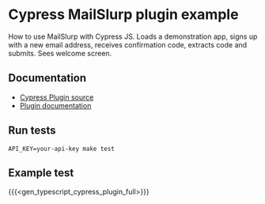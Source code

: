 # Cypress MailSlurp plugin example
How to use MailSlurp with Cypress JS. Loads a demonstration app, signs up with a new email address, receives confirmation code, extracts code and submits. Sees welcome screen.

## Documentation
- [Cypress Plugin source](https://github.com/mailslurp/cypress-mailslurp)
- [Plugin documentation](https://docs.mailslurp.com/cypress-mailslurp)

## Run tests
`API_KEY=your-api-key make test`

## Example test

{{{<gen_typescript_cypress_plugin_full>}}}

